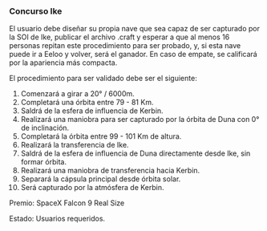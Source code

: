 ### Concurso Ike
El usuario debe diseñar su propia nave que sea capaz de ser capturado por la SOI de Ike, publicar el archivo .craft y esperar a que al menos 16 personas repitan este procedimiento para ser probado, y, si esta nave puede ir a Eeloo y volver, será el ganador. En caso de empate, se calificará por la apariencia más compacta.

El procedimiento para ser validado debe ser el siguiente:
1. Comenzará a girar a 20° / 6000m.
2. Completará una órbita entre 79 - 81 Km.
3. Saldrá de la esfera de influencia de Kerbin.
4. Realizará una maniobra para ser capturado por la órbita de Duna con 0° de inclinación.
5. Completará la órbita entre 99 - 101 Km de altura.
6. Realizará la transferencia de Ike.
7. Saldrá de la esfera de influencia de Duna directamente desde Ike, sin formar órbita.
8. Realizará una maniobra de transferencia hacia Kerbin.
9. Separará la cápsula principal desde órbita solar.
10. Será capturado por la atmósfera de Kerbin.

Premio: SpaceX Falcon 9 Real Size

Estado: Usuarios requeridos.
